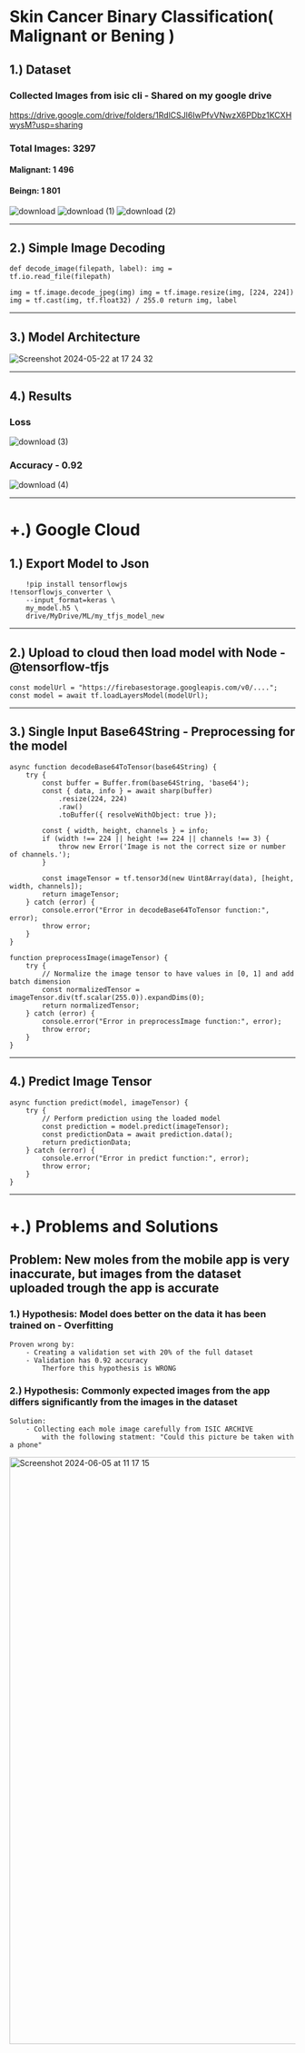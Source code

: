 # Skin Cancer Binary Classification( Malignant or Bening ) 

## 1.) Dataset
### Collected Images from isic cli - Shared on my google drive
https://drive.google.com/drive/folders/1RdlCSJl6IwPfvVNwzX6PDbz1KCXHwysM?usp=sharing

### Total Images: 3297
#### Malignant: 1 496
#### Beingn: 1 801 
![download](https://github.com/orbant12/Melanoma_CNN/assets/124793231/0231e8d1-3819-4bd6-b26a-f8c2afa18b50)
![download (1)](https://github.com/orbant12/Melanoma_CNN/assets/124793231/05478550-40ca-4fbb-b948-0aa267aaa8ee)
![download (2)](https://github.com/orbant12/Melanoma_CNN/assets/124793231/81c84d53-4336-4332-aba5-24c7346592d8) 

---

## 2.) Simple Image Decoding 
<code>def decode_image(filepath, label): 
    img = tf.io.read_file(filepath)  
    img = tf.image.decode_jpeg(img)
    img = tf.image.resize(img, [224, 224])
    img = tf.cast(img, tf.float32) / 255.0
    return img, label</code>

--- 
 
## 3.) Model Architecture

![Screenshot 2024-05-22 at 17 24 32](https://github.com/orbant12/Melanoma_CNN/assets/124793231/c80aa69d-4379-4b55-b96e-853d9bac2222)


---

## 4.) Results
### Loss
![download (3)](https://github.com/orbant12/Melanoma_CNN/assets/124793231/1b28e47d-81a2-4f6b-8849-cbeceec71901)

### Accuracy - 0.92
![download (4)](https://github.com/orbant12/Melanoma_CNN/assets/124793231/88a5d3c5-381d-40ba-9b6b-d17a5b41b4f3)

---

# +.) Google Cloud 

## 1.) Export Model to Json
    
        !pip install tensorflowjs
    !tensorflowjs_converter \
        --input_format=keras \
        my_model.h5 \
        drive/MyDrive/ML/my_tfjs_model_new

---

## 2.) Upload to cloud then load model with Node - @tensorflow-tfjs
    
    const modelUrl = "https://firebasestorage.googleapis.com/v0/....";
    const model = await tf.loadLayersModel(modelUrl);

---

## 3.) Single Input Base64String - Preprocessing for the model
    
    async function decodeBase64ToTensor(base64String) {
        try {
            const buffer = Buffer.from(base64String, 'base64');
            const { data, info } = await sharp(buffer)
                .resize(224, 224)
                .raw()
                .toBuffer({ resolveWithObject: true });
    
            const { width, height, channels } = info;
            if (width !== 224 || height !== 224 || channels !== 3) {
                throw new Error('Image is not the correct size or number of channels.');
            }
    
            const imageTensor = tf.tensor3d(new Uint8Array(data), [height, width, channels]);
            return imageTensor;
        } catch (error) {
            console.error("Error in decodeBase64ToTensor function:", error);
            throw error;
        }
    }

    function preprocessImage(imageTensor) {
        try {
            // Normalize the image tensor to have values in [0, 1] and add batch dimension
            const normalizedTensor = imageTensor.div(tf.scalar(255.0)).expandDims(0);
            return normalizedTensor;
        } catch (error) {
            console.error("Error in preprocessImage function:", error);
            throw error;
        }
    }

---

## 4.) Predict Image Tensor

    async function predict(model, imageTensor) {
        try {
            // Perform prediction using the loaded model
            const prediction = model.predict(imageTensor);
            const predictionData = await prediction.data();
            return predictionData;
        } catch (error) {
            console.error("Error in predict function:", error);
            throw error;
        }
    }


---

# +.) Problems and Solutions

## Problem: New moles from the mobile app is very inaccurate, but images from the dataset uploaded trough the app is accurate

### 1.) Hypothesis: Model does better on the data it has been trained on - Overfitting
    Proven wrong by:
        - Creating a validation set with 20% of the full dataset
        - Validation has 0.92 accuracy 
            Therfore this hypothesis is WRONG

### 2.) Hypothesis: Commonly expected images from the app differs significantly from the images in the dataset
    Solution:
        - Collecting each mole image carefully from ISIC ARCHIVE 
            with the following statment: "Could this picture be taken with a phone"

<img width="1034" alt="Screenshot 2024-06-05 at 11 17 15" src="https://github.com/orbant12/Skincancer_binary-classification/assets/124793231/b1d52ffe-f4e7-4477-a1b9-490aae58fda0">






